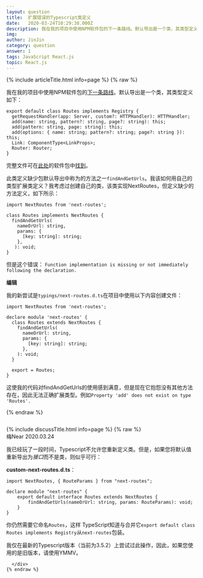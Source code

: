 ```yaml
---
layout: question
title:  扩展错误的Typescript类定义
date:   2020-03-24T10:29:38.000Z
description: 我在我的项目中使用NPM软件包的下一条路线。默认导出是一个类，其类型定义如下：export default class Routes implemen...
img: 
author: JinJin
category: question
answer: 1
tags: JavaScript React.js
topic: React.js
---
```

<div class="article-root">
  <div class="article">
    {% include articleTitle.html info=page %}
    {% raw %}
    <div class="article-content"><p><font style="vertical-align: inherit;"><font style="vertical-align: inherit;">我</font><font style="vertical-align: inherit;">在我的项目中</font><font style="vertical-align: inherit;">使用NPM软件包的</font></font><a href="https://github.com/fridays/next-routes/" rel="nofollow noreferrer"><font style="vertical-align: inherit;"><font style="vertical-align: inherit;">下一条路线</font></font></a><font style="vertical-align: inherit;"><font style="vertical-align: inherit;">。</font><font style="vertical-align: inherit;">默认导出是一个类，其类型定义如下：</font></font></p>

<pre><code>export default class Routes implements Registry {<font></font>
  getRequestHandler(app: Server, custom?: HTTPHandler): HTTPHandler;<font></font>
  add(name: string, pattern?: string, page?: string): this;<font></font>
  add(pattern: string, page: string): this;<font></font>
  add(options: { name: string; pattern?: string; page?: string }): this;<font></font>
  Link: ComponentType&lt;LinkProps&gt;;<font></font>
  Router: Router;<font></font>
}<font></font>
</code></pre>

<p><font style="vertical-align: inherit;"><font style="vertical-align: inherit;">完整文件可在</font></font><a href="https://github.com/fridays/next-routes/blob/master/typings/next-routes.d.ts" rel="nofollow noreferrer"><font style="vertical-align: inherit;"><font style="vertical-align: inherit;">此处</font></font></a><font style="vertical-align: inherit;"><font style="vertical-align: inherit;">的软件包中</font><a href="https://github.com/fridays/next-routes/blob/master/typings/next-routes.d.ts" rel="nofollow noreferrer"><font style="vertical-align: inherit;">找到</font></a><font style="vertical-align: inherit;">。</font></font></p>

<p><font style="vertical-align: inherit;"><font style="vertical-align: inherit;">此类定义缺少包默认导出中称为的方法之一</font></font><code>findAndGetUrls</code><font style="vertical-align: inherit;"><font style="vertical-align: inherit;">。</font><font style="vertical-align: inherit;">我该如何用自己的类型扩展类定义？</font><font style="vertical-align: inherit;">我考虑过创建自己的类，该类实现NextRoutes，但定义缺少的方法定义，如下所示：</font></font></p>

<pre><code>import NextRoutes from 'next-routes';<font></font>
<font></font>
class Routes implements NextRoutes {<font></font>
  findAndGetUrls(<font></font>
    nameOrUrl: string,<font></font>
    params: {<font></font>
      [key: string]: string;<font></font>
    },<font></font>
   ): void;<font></font>
}<font></font>
</code></pre>

<p><font style="vertical-align: inherit;"><font style="vertical-align: inherit;">但是这个错误： </font></font><code>Function implementation is missing or not immediately following the declaration.</code></p>

<p><strong><font style="vertical-align: inherit;"><font style="vertical-align: inherit;">编辑</font></font></strong></p>

<p><font style="vertical-align: inherit;"><font style="vertical-align: inherit;">我的新尝试是</font></font><code>typings/next-routes.d.ts</code><font style="vertical-align: inherit;"><font style="vertical-align: inherit;">在项目中使用以下内容</font><font style="vertical-align: inherit;">创建</font><font style="vertical-align: inherit;">文件：</font></font></p>

<pre><code>import NextRoutes from 'next-routes';<font></font>
<font></font>
declare module 'next-routes' {<font></font>
  class Routes extends NextRoutes {<font></font>
    findAndGetUrls(<font></font>
      nameOrUrl: string,<font></font>
      params: {<font></font>
        [key: string]: string;<font></font>
      },<font></font>
    ): void;<font></font>
  }<font></font>
<font></font>
  export = Routes;<font></font>
}<font></font>
</code></pre>

<p><font style="vertical-align: inherit;"><font style="vertical-align: inherit;">这使我的代码对findAndGetUrls的使用感到满意，但是现在它抱怨没有其他方法存在，因此无法正确扩展类型。</font><font style="vertical-align: inherit;">例如</font></font><code>Property 'add' does not exist on type 'Routes'.</code> </p></div>
    {% endraw %}
  </div>
  <p style="height: 0;width:0;overflow: hidden;"> 第3658篇《扩展错误的Typescript类定义》来自Winter(https://github.com/aiyld/aiyld.github.io)的站点</p>
  <div class="discuss-wrapper">
    {% include discussTitle.html info=page %}
    {% raw %}
    <div class="discuss-item">
        <div class="discuss-parent">
          <div class="discuss-meta">
            <span class="discuss-user">梅Near</span>
            <span class="discuss-time">2020.03.24</span>
          </div>
          <div class="discuss-comment"><p><font style="vertical-align: inherit;"><font style="vertical-align: inherit;">我已经玩了一段时间，Typescript不允许您重新定义类。</font><font style="vertical-align: inherit;">但是，如果您将默认值重新导出为</font></font><em><font style="vertical-align: inherit;"><font style="vertical-align: inherit;">接口</font></font></em><font style="vertical-align: inherit;"><font style="vertical-align: inherit;">而不是类</font><font style="vertical-align: inherit;">，则似乎可行</font><font style="vertical-align: inherit;">：</font></font></p>

<p><strong><font style="vertical-align: inherit;"><font style="vertical-align: inherit;">custom-next-routes.d.ts</font></font></strong><font style="vertical-align: inherit;"><font style="vertical-align: inherit;">：</font></font></p>

<pre><code>import NextRoutes, { RouteParams } from "next-routes";<font></font>
<font></font>
declare module "next-routes" {<font></font>
    export default interface Routes extends NextRoutes {<font></font>
        findAndGetUrls(nameOrUrl: string, params: RouteParams): void;<font></font>
    }<font></font>
}<font></font>
</code></pre>

<p><font style="vertical-align: inherit;"><font style="vertical-align: inherit;">你仍然需要它命名</font></font><code>Routes</code><font style="vertical-align: inherit;"><font style="vertical-align: inherit;">，这样 TypeScript知道与合并它</font></font><code>export default class Routes implements Registry</code><font style="vertical-align: inherit;"><font style="vertical-align: inherit;">从</font></font><code>next-routes</code><font style="vertical-align: inherit;"><font style="vertical-align: inherit;">包装。</font></font></p>

<p><font style="vertical-align: inherit;"><font style="vertical-align: inherit;">我仅在最新的Typescript版本（当前为3.5.2）上尝试过此操作，因此，如果您使用的是旧版本，请使用YMMV。</font></font></p></div>
        </div>
        
      </div>
    {% endraw %}
  </div>
<div>
